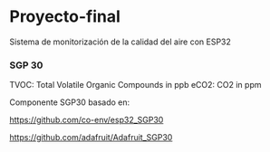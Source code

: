 # Proyecto-final
Sistema de monitorización de la calidad del aire con ESP32



### SGP 30

TVOC: Total Volatile Organic Compounds in ppb
eCO2: CO2 in ppm

Componente SGP30 basado en:

https://github.com/co-env/esp32_SGP30

https://github.com/adafruit/Adafruit_SGP30